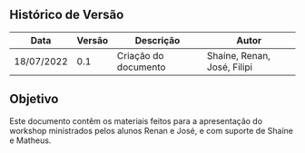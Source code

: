 ## Histórico de Versão

| Data | Versão | Descrição | Autor |
|--------|-----------|---------------|---------|
| 18/07/2022 | 0.1 | Criação do documento | Shaíne, Renan, José, Filipi |

## Objetivo
Este documento contêm os materiais feitos para a apresentação do workshop ministrados pelos alunos Renan e José, e com suporte de Shaíne e Matheus.